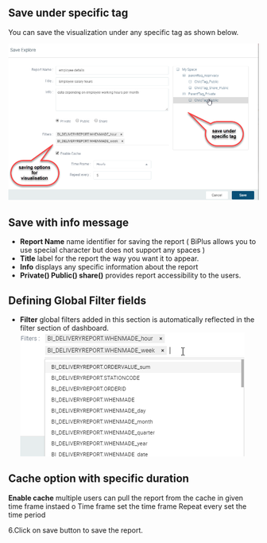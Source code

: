 ## Save under specific tag

You can save the visualization under any specific tag as shown below.

![enter image description here](https://raw.githubusercontent.com/sv18042016/fp1/e3b7bf2c45247e84daf15a733ebe46301c7a2004/images/saving%20report.png)
## Save with info message

- **Report Name** name identifier for saving the report ( BiPlus allows you to use special character but does not  support any spaces )
- **Title** label for the report the way you want it to appear.
- **Info** displays any specific information about the report
- **Private() Public() share()** provides report accessibility to the users.

## Defining Global Filter fields

- **Filter** global filters added in this section is automatically reflected in the filter section of  dashboard.
![enter image description here](https://raw.githubusercontent.com/sv18042016/fp1/9b8eb3887fb798f871e12f13dddc254b0e845cc2/images/global_filter.png)

## Cache option with specific duration

**Enable cache** multiple users can pull the report from the cache in given time frame instaed o
Time frame set the time frame 
Repeat every set the time period

6.Click on save button to save the report.


<!--stackedit_data:
eyJoaXN0b3J5IjpbLTEyMzAxNTg2MzhdfQ==
-->